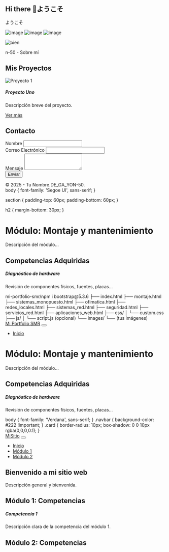 ## Hi there 👋ようこそ
ようこそ
<!--
**De-ga-yon-50/De-ga-yon-50** is a ✨ _special_ ✨ repository because its `README.md` (this file) appears on your GitHub profile.

Here are some ideas to get you started:

- 🔭 I’m currently working on ...
- 🌱 I’m currently learning ...
- 👯 I’m looking to collaborate on ...
- 🤔 I’m looking for help with ...
- 💬 Ask me about ...
- 📫 How to reach me: ...
- 😄 Pronouns: ...
- ⚡ Fun fact: ...
-->
![image](https://github.com/user-attachments/assets/7da032bb-1287-47bf-b0de-a5aa1026195e) ![image](https://github.com/user-attachments/assets/09533906-1707-4eaa-8ae8-c8b8d60537ae) ![image](https://github.com/user-attachments/assets/c03377a5-a0bd-4f6f-9f17-528b37cc2d5e)

![bien](https://github.com/user-attachments/assets/f83243fe-b56f-474c-99a8-c25bf4ccbd05)



		
n-50 - Sobre mí

    
  </section>

  <!-- Sección Proyectos -->
  <section id="proyectos" class="py-5 bg-light">
    <div class="container">
      <h2 class="text-center mb-4">Mis Proyectos</h2>
      <div class="row">
        <!-- Proyecto 1 -->
        <div class="col-md-4">
          <div class="card">
            <img src="img/proyecto1.jpg" class="card-img-top" alt="Proyecto 1">
            <div class="card-body">
              <h5 class="card-title">Proyecto Uno</h5>
              <p class="card-text">Descripción breve del proyecto.</p>
              <a href="#" class="btn btn-primary">Ver más</a>
            </div>
          </div>
        </div>
        <!-- Puedes añadir más proyectos aquí -->
      </div>
    </div>
  </section>

  <!-- Sección Contacto -->
  <section id="contacto" class="py-5">
    <div class="container">
      <h2 class="text-center mb-4">Contacto</h2>
      <form>
        <div class="mb-3">
          <label for="nombre" class="form-label">Nombre</label>
          <input type="text" class="form-control" id="nombre">
        </div>
        <div class="mb-3">
          <label for="email" class="form-label">Correo Electrónico</label>
          <input type="email" class="form-control" id="email">
        </div>
        <div class="mb-3">
          <label for="mensaje" class="form-label">Mensaje</label>
          <textarea class="form-control" id="mensaje" rows="3"></textarea>
        </div>
        <button type="submit" class="btn btn-primary">Enviar</button>
      </form>
    </div>
  </section>

  <!-- Footer -->
  <footer class="bg-dark text-white text-center py-3">
    © 2025 - Tu Nombre.DE_GA_YON-50.
  </footer>

  <script src="https://cdn.jsdelivr.net/npm/bootstrap@5.3.0/dist/js/bootstrap.bundle.min.js"></script>
</body>
</html>
body {
  font-family: 'Segoe UI', sans-serif;
}

section {
  padding-top: 60px;
  padding-bottom: 60px;
}

h2 {
  margin-bottom: 30px;
}
<div class="container mt-4">
  <h1>Módulo: Montaje y mantenimiento</h1>
  <p class="lead">Descripción del módulo...</p>

  <h2 class="mt-5">Competencias Adquiridas</h2>
  <div class="row row-cols-1 row-cols-md-2 row-cols-lg-3 g-4">
    <div class="col">
      <div class="card h-100">
        <div class="card-body">
          <h5 class="card-title">Diagnóstico de hardware</h5>
          <p class="card-text">Revisión de componentes físicos, fuentes, placas...</p>
        </div>
      </div>
    </div>
    <!-- Más tarjetas -->
  </div>
</div>
mi-portfolio-smr/npm i bootstrap@5.3.6
├── index.html
├── montaje.html
├── sistemas_monopuesto.html
├── ofimatica.html
├── redes_locales.html
├── sistemas_red.html
├── seguridad.html
├── servicios_red.html
├── aplicaciones_web.html
├── css/
│   └── custom.css
├── js/
│   └── script.js (opcional)
└── images/
    └── (tus imágenes)
<nav class="navbar navbar-expand-lg navbar-dark bg-primary">
  <div class="container-fluid">
    <a class="navbar-brand" href="index.html">Mi Portfolio SMR</a>
    <button class="navbar-toggler" data-bs-toggle="collapse" data-bs-target="#navbarNav">
      <span class="navbar-toggler-icon"></span>
    </button>
    <div class="collapse navbar-collapse" id="navbarNav">
      <ul class="navbar-nav ms-auto">
        <li class="nav-item"><a class="nav-link active" href="index.html">Inicio</a></li>
        <!-- más enlaces -->
      </ul>
    </div>
  </div>
</nav>
<div class="container mt-4">
  <h1>Módulo: Montaje y mantenimiento</h1>
  <p class="lead">Descripción del módulo...</p>

  <h2 class="mt-5">Competencias Adquiridas</h2>
  <div class="row row-cols-1 row-cols-md-2 row-cols-lg-3 g-4">
    <div class="col">
      <div class="card h-100">
        <div class="card-body">
          <h5 class="card-title">Diagnóstico de hardware</h5>
          <p class="card-text">Revisión de componentes físicos, fuentes, placas...</p>
        </div>
      </div>
    </div>
    <!-- Más tarjetas -->
  </div>
</div>
body {
  font-family: 'Verdana', sans-serif;
}
.navbar {
  background-color: #222 !important;
}
.card {
  border-radius: 10px;
  box-shadow: 0 0 10px rgba(0,0,0,0.1);
}
<!DOCTYPE html>
<html lang="es">
<head>
  <meta charset="UTF-8" />
  <meta name="viewport" content="width=device-width, initial-scale=1.0" />
  <title>Mi Sitio Web</title>
  <!-- Bootstrap CSS -->
  <link href="https://cdn.jsdelivr.net/npm/bootstrap@5.3.0/dist/css/bootstrap.min.css" rel="stylesheet" />
  <!-- Estilos personalizados -->
  <link rel="stylesheet" href="css/estilos.css" />
</head>
<body>
  <!-- Navbar -->
  <nav class="navbar navbar-expand-lg navbar-light bg-light">
    <div class="container-fluid">
      <a class="navbar-brand" href="#">MiSitio</a>
      <button class="navbar-toggler" type="button" data-bs-toggle="collapse" data-bs-target="#navbarNav" 
        aria-controls="navbarNav" aria-expanded="false" aria-label="Alternar navegación">
        <span class="navbar-toggler-icon"></span>
      </button>
      <div class="collapse navbar-collapse" id="navbarNav">
        <ul class="navbar-nav ms-auto">
          <li class="nav-item"><a class="nav-link" href="#inicio">Inicio</a></li>
          <li class="nav-item"><a class="nav-link" href="#modulo1">Módulo 1</a></li>
          <li class="nav-item"><a class="nav-link" href="#modulo2">Módulo 2</a></li>
          <!-- Agrega más módulos según sea necesario -->
        </ul>
      </div>
    </div>
  </nav>

  <!-- Sección Inicio -->
  <section id="inicio" class="container my-5">
    <h1 class="text-center mb-4">Bienvenido a mi sitio web</h1>
    <p class="text-center">Descripción general y bienvenida.</p>
  </section>

  <!-- Módulo 1 -->
  <section id="modulo1" class="container my-5">
    <h2 class="mb-4">Módulo 1: Competencias</h2>
    <div class="row">
      <div class="col-md-4 mb-3">
        <div class="card h-100">
          <div class="card-body">
            <h5 class="card-title">Competencia 1</h5>
            <p class="card-text">Descripción clara de la competencia del módulo 1.</p>
          </div>
        </div>
      </div>
      <!-- Añade más cards si tienes más competencias -->
    </div>
  </section>

  <!-- Módulo 2 -->
  <section id="modulo2" class="container my-5">
    <h2 class="mb-4">Módulo 2: Competencias</h2>
    <div class="row">
      <div class="col-md-
npm i bootstrap-icons



